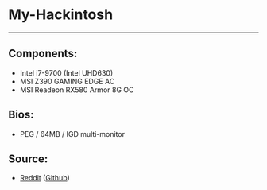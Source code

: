 # My-Hackintosh
---
## Components:
  - Intel i7-9700 (Intel UHD630)
  - MSI Z390 GAMING EDGE AC
  - MSI Readeon RX580 Armor 8G OC
## Bios:
  - PEG / 64MB / IGD multi-monitor
## Source:
  - [Reddit](https://www.reddit.com/r/hackintosh/comments/boa1vr/updated_msi_mpg_z390_gaming_edge_ac_9900k/) ([Github](https://github.com/verydanny/msimpgz390))
